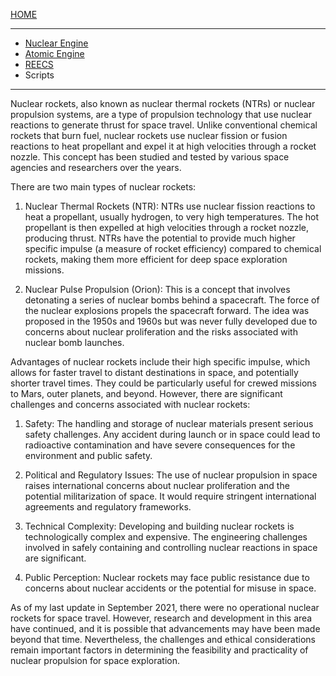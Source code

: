 [HOME](/README.md)

-----------------

  - [Nuclear Engine](/assets/docs/nuclear/knowledges/nuclear-rockets/nuclear-engine/readme.md)  
  - [Atomic Engine](/assets/docs/nuclear/knowledges/nuclear-rockets/atomic-engine/readme.md)   
  - [REECS](/assets/docs/nuclear/knowledges/nuclear-rockets/REECS/readme.md)   
  - Scripts


-----------------

Nuclear rockets, also known as nuclear thermal rockets (NTRs) or nuclear propulsion systems, are a type of propulsion technology that use nuclear reactions to generate thrust for space travel. Unlike conventional chemical rockets that burn fuel, nuclear rockets use nuclear fission or fusion reactions to heat propellant and expel it at high velocities through a rocket nozzle. This concept has been studied and tested by various space agencies and researchers over the years.

There are two main types of nuclear rockets:

1. Nuclear Thermal Rockets (NTR): NTRs use nuclear fission reactions to heat a propellant, usually hydrogen, to very high temperatures. The hot propellant is then expelled at high velocities through a rocket nozzle, producing thrust. NTRs have the potential to provide much higher specific impulse (a measure of rocket efficiency) compared to chemical rockets, making them more efficient for deep space exploration missions.

2. Nuclear Pulse Propulsion (Orion): This is a concept that involves detonating a series of nuclear bombs behind a spacecraft. The force of the nuclear explosions propels the spacecraft forward. The idea was proposed in the 1950s and 1960s but was never fully developed due to concerns about nuclear proliferation and the risks associated with nuclear bomb launches.

Advantages of nuclear rockets include their high specific impulse, which allows for faster travel to distant destinations in space, and potentially shorter travel times. They could be particularly useful for crewed missions to Mars, outer planets, and beyond. However, there are significant challenges and concerns associated with nuclear rockets:

1. Safety: The handling and storage of nuclear materials present serious safety challenges. Any accident during launch or in space could lead to radioactive contamination and have severe consequences for the environment and public safety.

2. Political and Regulatory Issues: The use of nuclear propulsion in space raises international concerns about nuclear proliferation and the potential militarization of space. It would require stringent international agreements and regulatory frameworks.

3. Technical Complexity: Developing and building nuclear rockets is technologically complex and expensive. The engineering challenges involved in safely containing and controlling nuclear reactions in space are significant.

4. Public Perception: Nuclear rockets may face public resistance due to concerns about nuclear accidents or the potential for misuse in space.

As of my last update in September 2021, there were no operational nuclear rockets for space travel. However, research and development in this area have continued, and it is possible that advancements may have been made beyond that time. Nevertheless, the challenges and ethical considerations remain important factors in determining the feasibility and practicality of nuclear propulsion for space exploration.
